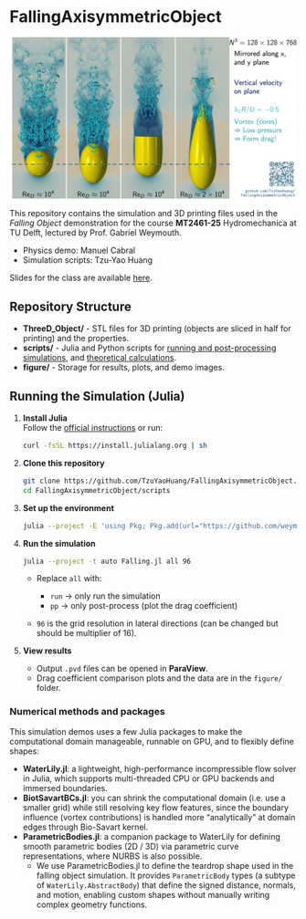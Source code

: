 # FallingAxisymmetricObject

[![Falling objects](figure/FallingObjectSimulation.png)](https://www.youtube.com/watch?v=zvbs63yDzLs)

This repository contains the simulation and 3D printing files used in the *Falling Object* demonstration for the course **MT2461-25** Hydromechanica at TU Delft, lectured by Prof. Gabriel Weymouth.  
- Physics demo: Manuel Cabral  
- Simulation scripts: Tzu-Yao Huang  

Slides for the class are available [here](https://manuel-cabral.github.io/Hydromechanica_tutorial/).


## Repository Structure

- **ThreeD_Object/** - STL files for 3D printing (objects are sliced in half for printing) and the properties.  
- **scripts/** - Julia and Python scripts for [running and post-processing simulations](scripts/Falling.jl), and [theoretical calculations](scripts/aux_calculations.py).  
- **figure/** - Storage for results, plots, and demo images.


## Running the Simulation (Julia)

1. **Install Julia**  
   Follow the [official instructions](https://julialang.org/install/) or run:
   ```bash
   curl -fsSL https://install.julialang.org | sh
   ```

2. **Clone this repository**

   ```bash
   git clone https://github.com/TzuYaoHuang/FallingAxisymmetricObject.git
   cd FallingAxisymmetricObject/scripts
   ```

3. **Set up the environment**

   ```bash
   julia --project -E 'using Pkg; Pkg.add(url="https://github.com/weymouth/BiotSavartBCs.jl.git"); Pkg.instantiate()'
   ```

4. **Run the simulation**

   ```bash
   julia --project -t auto Falling.jl all 96
   ```

   * Replace `all` with:

     * `run` → only run the simulation
     * `pp` → only post-process (plot the drag coefficient)
   * `96` is the grid resolution in lateral directions (can be changed but should be multiplier of 16).

5. **View results**

   * Output `.pvd` files can be opened in **ParaView**.
   * Drag coefficient comparison plots and the data are in the `figure/` folder.


### Numerical methods and packages

This simulation demos uses a few Julia packages to make the computational domain manageable, runnable on GPU, and to flexibly define shapes:

* **WaterLily.jl**: a lightweight, high-performance incompressible flow solver in Julia, which supports multi-threaded CPU or GPU backends and immersed boundaries. 
* **BiotSavartBCs.jl**: you can shrink the computational domain (i.e. use a smaller grid) while still resolving key flow features, since the boundary influence (vortex contributions) is handled more “analytically” at domain edges through Bio-Savart kernel.
* **ParametricBodies.jl**: a companion package to WaterLily for defining smooth parametric bodies (2D / 3D) via parametric curve representations, where NURBS is also possible.
  * We use ParametricBodies.jl to define the teardrop shape used in the falling object simulation. It provides `ParametricBody` types (a subtype of `WaterLily.AbstractBody`) that define the signed distance, normals, and motion, enabling custom shapes without manually writing complex geometry functions.
